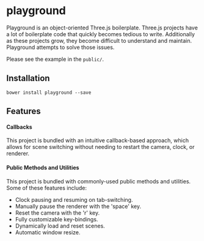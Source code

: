 # playground

Playground is an object-oriented Three.js boilerplate. Three.js projects
have a lot of boilerplate code that quickly becomes tedious to write.
Additionally as these projects grow, they become difficult to understand and
maintain. Playground attempts to solve those issues.

Please see the example in the `public/`.

## Installation
```
bower install playground --save
```

## Features

#### Callbacks
This project is bundled with an intuitive callback-based approach, which
allows for scene switching without needing to restart the camera,
clock, or renderer.

#### Public Methods and Utilities
This project is bundled with commonly-used public methods and utilities. Some
of these features include:

- Clock pausing and resuming on tab-switching.
- Manually pause the renderer with the 'space' key.
- Reset the camera with the 'r' key.
- Fully customizable key-bindings.
- Dynamically load and reset scenes.
- Automatic window resize.
